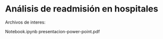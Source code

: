 # Análisis de readmisión en hospitales

Archivos de interes:

Notebook.ipynb
presentacion-power-point.pdf
